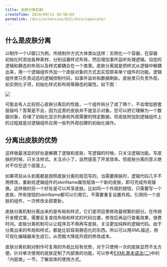 ```yaml
---
title: 皮肤分离机制
createTime: 2024/09/11 10:50:04
permalink: /docs/extension/EUI/skin/separate/
---
```

## 什么是皮肤分离

以制作一个UI窗口为例，传统制作方式大体类似这样：实例化一个容器，在容器初始化时添加各种素材，分别设置样式布局，然后增加事件监听处理逻辑。动态的逻辑和静态的布局以及样式都耦合在一个类里。皮肤分离就是把样式从逻辑中解耦出来，用一个逻辑组件外加一个皮肤对象的方式去实现原来单个组件的功能。逻辑组件里只负责动态的逻辑控制代码，如事件监听和数据刷新。皮肤里只负责外观，如实例化子项，初始化样式和布局等静态的属性。如下图：

![](55cdcff23152f.png)

可能会有人比较担心皮肤分离后的性能，一个组件拆分了成了两个，不会增加嵌套层级吗？答案是不会，因为这里的皮肤并不是显示对象。您可以把它理解为一个数据对象，存储了初始化显示列表和外观需要的特定数据。将皮肤附加到逻辑组件上的过程就是对逻辑组件应用一些列外观创建的初始化操作。

## 分离出皮肤的优势

这样做最浅显的好处是解耦了逻辑和皮肤，写逻辑的时候，只关注逻辑功能。写皮肤的时候，只关注样式。关注点小了，自然提高了开发效率。但皮肤分离的意义绝对不仅在这个层面上。

如果项目从头到尾都是按照皮肤分离的规范写的，当需要换肤时，逻辑代码几乎不用修改，重新给逻辑组件的skinName属性赋值一个新的皮肤，即可完成外观替换。这样做的另一个好处是可以共享皮肤。比如同一个外观的按钮，只需要写一个皮肤，所有按钮的skinName都可以引用它。不需要重复设置外观。引用同一个皮肤的组件，一次修改全部更新。

皮肤分离机制分离出来的是布局和样式，它们是项目里修改最频繁的部分。在传统开发模式里，需要反复查找布局和样式的代码位置，修改后再运行查看效果，很费时间。皮肤分离机制可以让程序员不用再写皮肤，关注更加纯粹的逻辑代码。由于分离出来的布局和样式，都是比较容易静态化的东西。所以可以用XML描述，用可视化编辑器来生成它。从而极大降低外观的修改成本。

皮肤分离机制对制作可复用的外观比较有优势，对于只使用一次的皮肤显然不太方便。针对单次使用的皮肤定制了内部类的功能，可以参考[EXML基本语法(二)](../../EXML/syntax2/README.md)中的「内部类」一节，了解具体的使用方式。